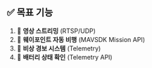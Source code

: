## ✅ 목표 기능
1. 🎥 **영상 스트리밍** (RTSP/UDP)
2. 🛫 **웨이포인트 자동 비행** (MAVSDK Mission API)
3. 🚨 **비상 경보 시스템** (Telemetry)
4. 🔋 **배터리 상태 확인** (Telemetry API)
